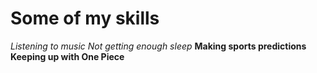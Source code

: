 # Some of my skills
*Listening to music*
_Not getting enough sleep_
**Making sports predictions**
__Keeping up with One Piece__
